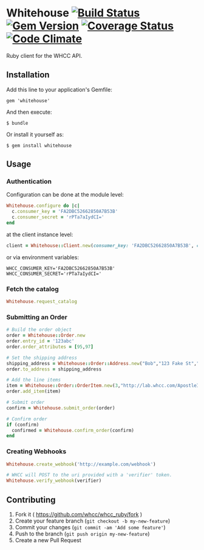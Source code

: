 # Whitehouse [![Build Status](https://travis-ci.org/whcc/whcc_ruby.svg?branch=master)](https://travis-ci.org/whcc/whcc_ruby) [![Gem Version](https://badge.fury.io/rb/whitehouse.svg)](http://badge.fury.io/rb/whitehouse) [![Coverage Status](https://coveralls.io/repos/whcc/whcc_ruby/badge.png)](https://coveralls.io/r/whcc/whcc_ruby) [![Code Climate](https://codeclimate.com/github/whcc/whcc_ruby/badges/gpa.svg)](https://codeclimate.com/github/whcc/whcc_ruby)

Ruby client for the WHCC API.

## Installation

Add this line to your application's Gemfile:

    gem 'whitehouse'

And then execute:

    $ bundle

Or install it yourself as:

    $ gem install whitehouse

## Usage

### Authentication
Configuration can be done at the module level:
```ruby
Whitehouse.configure do |c|
  c.consumer_key = 'FA2DBC52662850A7B53B'
  c.consumer_secret = 'rPTa7aIydCI='
end
```

at the client instance level:
```ruby
client = Whitehouse::Client.new(consumer_key: 'FA2DBC52662850A7B53B', consumer_secret: 'rPTa7aIydCI=')
```

or via environment variables:
```
WHCC_CONSUMER_KEY='FA2DBC52662850A7B53B'
WHCC_CONSUMER_SECRET='rPTa7aIydCI='
```

### Fetch the catalog
```ruby
Whitehouse.request_catalog
```

### Submitting an Order
```ruby
# Build the order object
order = Whitehouse::Order.new
order.entry_id = '123abc'
order.order_attributes = [95,97]

# Set the shipping address
shipping_address = Whitehouse::Order::Address.new("Bob","123 Fake St","","Somewhere","MN","55121")
order.to_address = shipping_address

# Add the line items
item = Whitehouse::Order::OrderItem.new(3,"http://lab.whcc.com/ApostleIslandMarina.jpg","60ee3ed946def317eae764516b727f50", [5,1])
order.add_item(item)

# Submit order
confirm = Whitehouse.submit_order(order)

# Confirm order
if (confirm)
  confirmed = Whitehouse.confirm_order(confirm)
end
```

### Creating Webhooks
```ruby
Whitehouse.create_webhook('http://example.com/webhook')

# WHCC will POST to the uri provided with a 'verifier' token.
Whitehouse.verify_webhook(verifier)
```

## Contributing

1. Fork it ( https://github.com/whcc/whcc_ruby/fork )
2. Create your feature branch (`git checkout -b my-new-feature`)
3. Commit your changes (`git commit -am 'Add some feature'`)
4. Push to the branch (`git push origin my-new-feature`)
5. Create a new Pull Request
